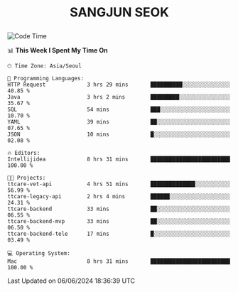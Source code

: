 <h1>
 <p align="center">
   SANGJUN SEOK
 </p>
</h1>

<!--START_SECTION:waka-->
![Code Time](http://img.shields.io/badge/Code%20Time-3%2C587%20hrs%2014%20mins-blue)

📊 **This Week I Spent My Time On** 

```text
🕑︎ Time Zone: Asia/Seoul

💬 Programming Languages: 
HTTP Request             3 hrs 29 mins       ██████████░░░░░░░░░░░░░░░   40.85 % 
Java                     3 hrs 2 mins        █████████░░░░░░░░░░░░░░░░   35.67 % 
SQL                      54 mins             ███░░░░░░░░░░░░░░░░░░░░░░   10.70 % 
YAML                     39 mins             ██░░░░░░░░░░░░░░░░░░░░░░░   07.65 % 
JSON                     10 mins             █░░░░░░░░░░░░░░░░░░░░░░░░   02.08 % 

🔥 Editors: 
Intellijidea             8 hrs 31 mins       █████████████████████████   100.00 % 

🐱‍💻 Projects: 
ttcare-vet-api           4 hrs 51 mins       ██████████████░░░░░░░░░░░   56.99 % 
ttcare-legacy-api        2 hrs 4 mins        ██████░░░░░░░░░░░░░░░░░░░   24.31 % 
ttcare-backend           33 mins             ██░░░░░░░░░░░░░░░░░░░░░░░   06.55 % 
ttcare-backend-mvp       33 mins             ██░░░░░░░░░░░░░░░░░░░░░░░   06.50 % 
ttcare-backend-tele      17 mins             █░░░░░░░░░░░░░░░░░░░░░░░░   03.49 % 

💻 Operating System: 
Mac                      8 hrs 31 mins       █████████████████████████   100.00 % 
```


 Last Updated on 06/06/2024 18:36:39 UTC
<!--END_SECTION:waka-->
